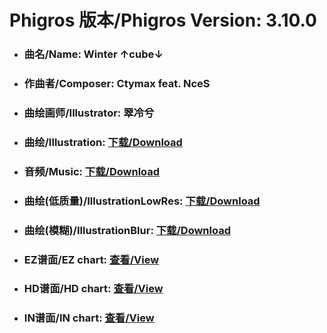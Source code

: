 
# Phigros 版本/Phigros Version:  3.10.0

- ### __曲名/Name:  Winter ↑cube↓__

- ### __作曲者/Composer:  Ctymax feat. NceS__

- ### __曲绘画师/Illustrator:  翠冷兮__

- ### __曲绘/Illustration:  [下载/Download](https://github.com/Po6647A/PAR/releases/download/3.10.0/937.png)__

- ### __音频/Music:  [下载/Download](https://github.com/Po6647A/PAR/releases/download/3.10.0/1845.ogg)__

- ### __曲绘(低质量)/IllustrationLowRes:  [下载/Download](https://github.com/Po6647A/PAR/releases/download/3.10.0/1429.png)__

- ### __曲绘(模糊)/IllustrationBlur:  [下载/Download](https://github.com/Po6647A/PAR/releases/download/3.10.0/1183.png)__


- ### __EZ谱面/EZ chart:  [查看/View](./EZ.json/index.html)__

- ### __HD谱面/HD chart:  [查看/View](./HD.json/index.html)__

- ### __IN谱面/IN chart:  [查看/View](./IN.json/index.html)__
